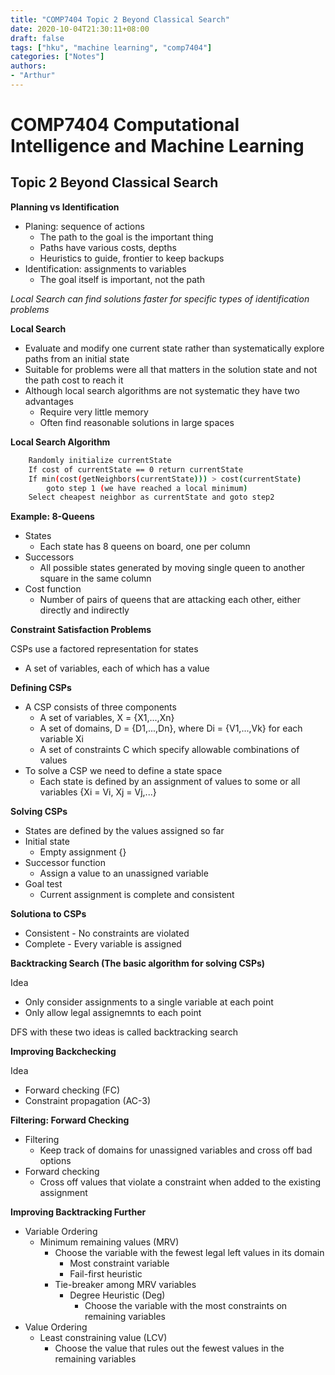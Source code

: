 ```yaml
---
title: "COMP7404 Topic 2 Beyond Classical Search"
date: 2020-10-04T21:30:11+08:00
draft: false
tags: ["hku", "machine learning", "comp7404"]
categories: ["Notes"]
authors:
- "Arthur"
---
```


# COMP7404 Computational Intelligence and Machine Learning

## Topic 2 Beyond Classical Search

**Planning vs Identification**
* Planing: sequence of actions
  * The path to the goal is the important thing
  * Paths have various costs, depths
  * Heuristics to guide, frontier to keep backups
* Identification: assignments to variables
  * The goal itself is important, not the path

*Local Search can find solutions faster for specific types of identification problems*

**Local Search**
* Evaluate and modify one current state rather than systematically explore paths from an initial state
* Suitable for problems were all that matters in the solution state and not the path cost to reach it
* Although local search algorithms are not systematic they have two advantages
  * Require very little memory
  * Often find reasonable solutions in large spaces

**Local Search Algorithm**

```sh
	Randomly initialize currentState
	If cost of currentState == 0 return currentState
	If min(cost(getNeighbors(currentState))) > cost(currentState)
		goto step 1 (we have reached a local minimum)
	Select cheapest neighbor as currentState and goto step2
```

**Example: 8-Queens**
* States
  * Each state has 8 queens on board, one per column
* Successors
  * All possible states generated by moving single queen to another square in the same column
* Cost function
  * Number of pairs of queens that are attacking each other, either directly and indirectly

**Constraint Satisfaction Problems**

CSPs use a factored representation for states
* A set of variables, each of which has a value

**Defining CSPs**
* A CSP consists of three components
  * A set of variables, X = {X1,...,Xn}
  * A set of domains, D = {D1,...,Dn}, where Di = {V1,...,Vk} for each variable Xi
  * A set of constraints C which specify allowable combinations of values
* To solve a CSP we need to define a state space
  * Each state is defined by an assignment of values to some or all variables {Xi = Vi, Xj = Vj,...}

**Solving CSPs**
* States are defined by the values assigned so far
* Initial state
  * Empty assignment {}
* Successor function
  * Assign a value to an unassigned variable
* Goal test
  * Current assignment is complete and consistent

**Solutiona to CSPs**
* Consistent - No constraints are violated
* Complete - Every variable is assigned

**Backtracking Search (The basic algorithm for solving CSPs)**

Idea
* Only consider assignments to a single variable at each point
* Only allow legal assignemnts to each point

DFS with these two ideas is called backtracking search

**Improving Backchecking**

Idea
* Forward checking (FC)
* Constraint propagation (AC-3)

**Filtering: Forward Checking**
* Filtering
  * Keep track of domains for unassigned variables and cross off bad options
* Forward checking
  * Cross off values that violate a constraint when added to the existing assignment

**Improving Backtracking Further**
* Variable Ordering
  * Minimum remaining values (MRV)
    * Choose the variable with the fewest legal left values in its domain
      * Most constraint variable
      * Fail-first heuristic
    * Tie-breaker among MRV variables
      * Degree Heuristic (Deg)
        * Choose the variable with the most constraints on remaining variables
* Value Ordering
  * Least constraining value (LCV)
    * Choose the value that rules out the fewest values in the remaining variables